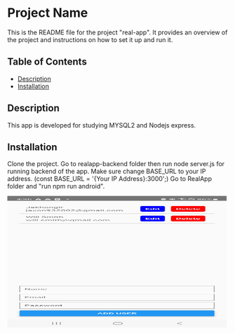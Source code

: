 # Project Name

This is the README file for the project "real-app". It provides an overview of the project and instructions on how to set it up and run it.

## Table of Contents

- [Description](#description)
- [Installation](#installation)

## Description

This app is developed for studying MYSQL2 and Nodejs express.

## Installation

Clone the project.
Go to realapp-backend folder then run node server.js for running backend of the app. Make sure change BASE_URL to your IP address. (const BASE_URL = '{Your IP Address}:3000';)
Go to RealApp folder and "run npm run android".

<img src="RealApp_image.jpg" alt="RealApp Image" width="500" height="300"/>